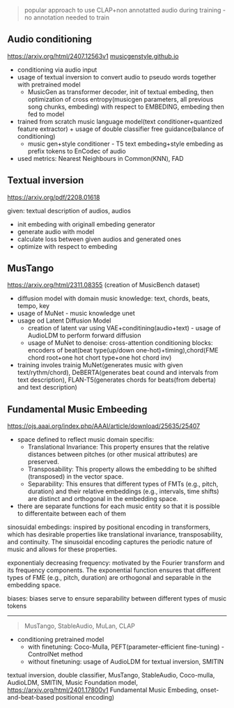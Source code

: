 > popular approach to use CLAP+non annotatted audio during training - no annotation needed to train

## Audio conditioning

https://arxiv.org/html/2407.12563v1
[musicgenstyle.github.io](https://arxiv.org/html/2407.12563#:~:text=musicgenstyle.github.io)

- conditioning via audio input
- usage of textual inversion to convert audio to pseudo words together with pretrained model
    - MusicGen as transformer decoder, init of textual embeding, then optimization of cross entropy(musicgen parameters, all previous song chunks, embeding) with respect to EMBEDING, embeding then fed to model
- trained from scratch music language model(text conditioner+quantized feature extractor) + usage of double classifier free guidance(balance of conditioning)
    - music gen+style conditioner - T5 text embeding+style embeding as prefix tokens to EnCodec of audio
- used metrics: Nearest Neighbours in Common(KNN), FAD

## Textual inversion

https://arxiv.org/pdf/2208.01618

given: textual description of audios, audios
- init embeding with originall embeding generator
- generate audio with model
- calculate loss between given audios and generated ones
- optimize with respect to embeding

## MusTango

https://arxiv.org/html/2311.08355
(creation of MusicBench dataset)

- diffusion model with domain music knowledge: text, chords, beats, tempo, key
- usage of MuNet - music knowledge unet
- usage od Latent Diffusion Model
    - creation of latent var using VAE+conditining(audio+text) - usage of AudioLDM to perform forward diffusion
    - usage of MuNet to denoise: cross-attention conditioning blocks: encoders of beat(beat type(up/down one-hot)+timing),chord(FME chord root+one hot chort type+one hot chord inv)
- training involes trainig MuNet(generates music with given text/rythm/chord), DeBERTA(generates beat cound and intervals from text description), FLAN-T5(generates chords for beats(from deberta) and text description)

## Fundamental Music Embeeding

https://ojs.aaai.org/index.php/AAAI/article/download/25635/25407

- space defined to reflect music domain specifis:
    - Translational Invariance: This property ensures that the relative distances between pitches (or other musical attributes) are preserved.
    - Transposability: This property allows the embedding to be shifted (transposed) in the vector space.
    - Separability: This ensures that different types of FMTs (e.g., pitch, duration) and their relative embeddings (e.g., intervals, time shifts) are distinct and orthogonal in the embedding space.
- there are separate functions for each music entity so that it is possible to differentaite between each of them

sinosuidal embedings: inspired by positional encoding in transformers, which has desirable properties like translational invariance, transposability, and continuity. The sinusoidal encoding captures the periodic nature of music and allows for these properties.

exponentialy decreasing frequency: motivated by the Fourier transform and its frequency components. The exponential function ensures that different types of FME (e.g., pitch, duration) are orthogonal and separable in the embedding space.

biases: biases serve to ensure separability between different types of music tokens

---


> MusTango, StableAudio, MuLan, CLAP

- conditioning pretrained model
    - with finetuning: Coco-Mulla, PEFT(parameter-efficient fine-tuning) - ControlNet method
    - without finetuning: usage of AudioLDM for textual inversion, SMITIN


textual inversion, double classifier, MusTango, StableAudio, Coco-mulla, AudioLDM, SMITIN, Music Foundation model, https://arxiv.org/html/2401.17800v1
Fundamental Music Embeding, onset-and-beat-based positional encoding)
